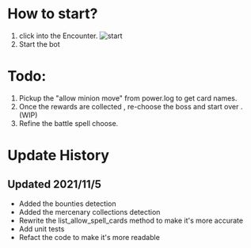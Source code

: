 



# How to start?
 1) click into the Encounter.
![start](https://user-images.githubusercontent.com/39233649/140306732-460fe239-54fa-4ea9-8cc2-e26cc3f5a272.PNG)
2) Start the bot

# Todo:
 1) Pickup the "allow minion move" from power.log to get card names.
 2) Once the rewards are collected , re-choose the boss and start over . (WIP)
 3) Refine the battle spell choose.


# Update History
## Updated 2021/11/5
- Added the bounties detection
- Added the mercenary collections detection
- Rewrite the list_allow_spell_cards method to make it's more accurate 
- Add unit tests 
- Refact the code to make it's more readable
